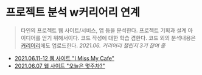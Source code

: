 # 프로젝트 분석 w커리어리 연계

> 타인의 프로젝트 웹 사이트/서비스, 앱 등을 분석한다. 프로젝트 기획과 설계 아이디어를 얻기 위해서이다. 코드 작성에 대한 학습 겸한다.
> 코드 외의 분석내용은 [커리어리](https://careerly.co.kr/profiles/210528)에도 업로드한다. *2021.06. 커리어리 챌린지 3기 참여 중*

* [2021.06.11-12 웹 사이트 "I Miss My Cafe"](https://imissmycafe.com/)
* [2021.06.07 웹 사이트 "오늘은 몇주차?"](https://github.com/ShinAhYoung21/TIL/blob/main/pjt_analysis/pjt_1_week.md)